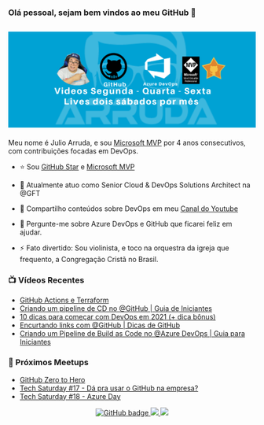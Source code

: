 ### Olá pessoal, sejam bem vindos ao meu GitHub 👋

## [![Julio Arruda Header](https://raw.githubusercontent.com/julioarruda/julioarruda/master/capa.png)](https://youtube.com/user/julioarrudac)
Meu nome é Julio Arruda, e sou [Microsoft MVP](https://mvp.microsoft.com/pt-br/PublicProfile/5002557?fullName=Julio%20%20Arruda) por 4 anos consecutivos, com contribuições focadas em DevOps.


- ⭐ Sou [GitHub Star](https://stars.github.com/profiles/julioarruda) e [Microsoft MVP](https://mvp.microsoft.com/pt-br/PublicProfile/5002557?fullName=Julio%20%20Arruda)

- 🔭 Atualmente atuo como Senior Cloud & DevOps Solutions Architect na @GFT

- 👯 Compartilho conteúdos sobre DevOps em meu [Canal do Youtube](https://youtube.com/user/julioarrudac)

- 💬 Pergunte-me sobre Azure DevOps e GitHub que ficarei feliz em ajudar.

- ⚡ Fato divertido: Sou violinista, e toco na orquestra da igreja que frequento, a Congregação Cristã no Brasil.


### 📺 Vídeos Recentes

<!-- YOUTUBE:START -->
- [GitHub Actions e Terraform](https://www.youtube.com/watch?v=gVFt9jpgWmI)
- [Criando um pipeline de CD no  @GitHub | Guia de Iniciantes](https://www.youtube.com/watch?v=D7uaUOc6mpU)
- [10 dicas para começar com DevOps em 2021 (+ dica bônus)](https://www.youtube.com/watch?v=5ctkzaJbECQ)
- [Encurtando links com @GitHub  | Dicas de GitHub](https://www.youtube.com/watch?v=czNfa0fShtE)
- [Criando um Pipeline de Build as Code no @Azure DevOps | Guia para Iniciantes](https://www.youtube.com/watch?v=J_fJzGDsVI4)
<!-- YOUTUBE:END -->

### 🚀  Próximos Meetups

<!-- MEETUP:START -->
- [GitHub Zero to Hero](https://www.meetup.com/Net-Vale/events/276237438/)
- [Tech Saturday #17 - Dá pra usar o GitHub na empresa?](https://www.meetup.com/Net-Vale/events/275820335/)
- [Tech Saturday #18 - Azure Day](https://www.meetup.com/Net-Vale/events/275820341/)
<!-- MEETUP:END -->


<p align="center">
  <a href="https://github.com/eddiejaoude?tab=followers">
    <img src="https://img.shields.io/github/followers/julioarruda?label=Followers&logo=GitHub&style=for-the-badge" alt="GitHub badge" />
  </a>
  <a href="http://twitter.com/eddiejaoude">
    <img src="https://img.shields.io/twitter/follow/julioarrudac?label=Twitter&logo=twitter&style=for-the-badge" />
  </a>
  <a href="http://youtube.com/user/julioarrudac?sub_confirmation=1">
    <img src="https://img.shields.io/youtube/views/4BYlkYtHNus?label=YouTube&logo=YouTube&style=for-the-badge" />
  </a>
</p>

<!--
**julioarruda/julioarruda** is a ✨ _special_ ✨ repository because its `README.md` (this file) appears on your GitHub profile.

Here are some ideas to get you started:

- 🔭 I’m currently working on ...
- 🌱 I’m currently learning ...
- 👯 I’m looking to collaborate on ...
- 🤔 I’m looking for help with ...
- 💬 Ask me about ...
- 📫 How to reach me: ...
- 😄 Pronouns: ...
- ⚡ Fun fact: ...
-->

